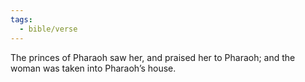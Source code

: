 ```yaml
---
tags:
  - bible/verse
---
```

The princes of Pharaoh saw her, and praised her to Pharaoh; and the woman was taken into Pharaoh’s house.